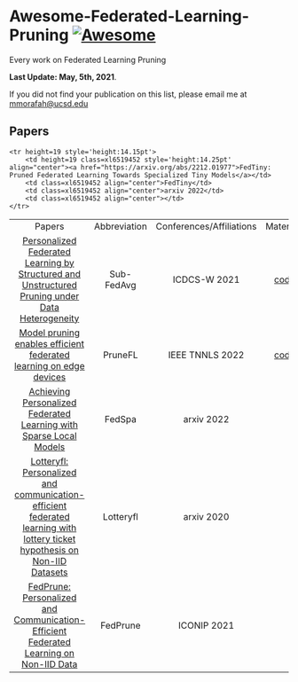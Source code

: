 # Awesome-Federated-Learning-Pruning [![Awesome](https://awesome.re/badge.svg)](https://awesome.re)
Every work on Federated Learning Pruning

<strong>Last Update: May, 5th, 2021</strong>.	

If you did not find your publication on this list, please email me at mmorafah@ucsd.edu 

## Papers

<table border=0 cellpadding=0 cellspacing=0 >
    <col width="60%" style='mso-width-source:userset;mso-width-alt:6848;width:161pt'>
	<col width="5%" style='mso-width-source:userset;mso-width-alt:26080;width:611pt'>
	<col width="30%" style='mso-width-source:userset;mso-width-alt:10944;width:257pt'>
	<col width="5%" style='mso-width-source:userset;mso-width-alt:4032;width:95pt'>
	<tr height=19 style='height:14.25pt'>
		<td height=19 class=xl6519452 width="60%" align="center">Papers</td>
		<td class=xl6519452 width="5%" align="center">Abbreviation</td>
		<td class=xl6519452 width="30%" align="center">Conferences/Affiliations</td>
		<td class=xl6519452 width="5%" align="center">Materials</td>
	</tr>	
    <tr height=19 style='height:14.15pt'>
		<td height=19 class=xl6519452 style='height:14.25pt' align="center"><a href="https://ieeexplore.ieee.org/abstract/document/9545941">Personalized Federated Learning by Structured and Unstructured Pruning under Data Heterogeneity</a></td>
		<td class=xl6519452 align="center">Sub-FedAvg</td>
        <td class=xl6519452 align="center">ICDCS-W 2021</td>
		<td class=xl6519452 align="center"><a href="https://github.com/MMorafah/Sub-FedAvg">code</a></td>
	</tr>
    <tr height=19 style='height:14.15pt'>
		<td height=19 class=xl6519452 style='height:14.25pt' align="center"><a href="https://arxiv.org/abs/1909.12326">Model pruning enables efficient federated learning on edge devices</a></td>
		<td class=xl6519452 align="center">PruneFL</td>
        <td class=xl6519452 align="center">IEEE TNNLS 2022</td>
		<td class=xl6519452 align="center"><a href="https://github.com/jiangyuang/PruneFL">code</a></td>
	</tr>
    <tr height=19 style='height:14.15pt'>
		<td height=19 class=xl6519452 style='height:14.25pt' align="center"><a href="https://arxiv.org/pdf/2201.11380.pdf">Achieving Personalized Federated Learning with Sparse Local Models</a></td>
		<td class=xl6519452 align="center">FedSpa</td>
        <td class=xl6519452 align="center">arxiv 2022</td>
		<td class=xl6519452 align="center"></td>
	</tr>
    <tr height=19 style='height:14.15pt'>
		<td height=19 class=xl6519452 style='height:14.25pt' align="center"><a href="https://arxiv.org/pdf/2201.11380.pdf">Lotteryfl: Personalized and communication-efficient federated learning with lottery ticket hypothesis on Non-IID Datasets</a></td>
		<td class=xl6519452 align="center">Lotteryfl</td>
        <td class=xl6519452 align="center">arxiv 2020</td>
		<td class=xl6519452 align="center"></td>
	</tr>
    <tr height=19 style='height:14.15pt'>
		<td height=19 class=xl6519452 style='height:14.25pt' align="center"><a href="https://link.springer.com/chapter/10.1007/978-3-030-92307-5_50">FedPrune: Personalized and Communication-Efficient Federated Learning on Non-IID Data</a></td>
		<td class=xl6519452 align="center">FedPrune</td>
        <td class=xl6519452 align="center">ICONIP 2021</td>
		<td class=xl6519452 align="center"></td>
	</tr>
	
    <tr height=19 style='height:14.15pt'>
		<td height=19 class=xl6519452 style='height:14.25pt' align="center"><a href="https://arxiv.org/abs/2212.01977">FedTiny: Pruned Federated Learning Towards Specialized Tiny Models</a></td>
		<td class=xl6519452 align="center">FedTiny</td>
        <td class=xl6519452 align="center">arxiv 2022</td>
		<td class=xl6519452 align="center"></td>
	</tr>
	
</table>
